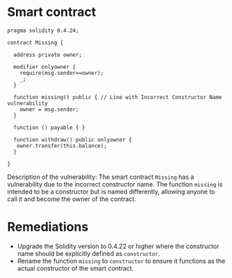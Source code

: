 # Smart contract

```solidity
pragma solidity 0.4.24;

contract Missing {
  
  address private owner;

  modifier onlyowner {
    require(msg.sender==owner);
    _;
  }

  function missing() public { // Line with Incorrect Constructor Name vulnerability
    owner = msg.sender;
  }

  function () payable { } 

  function withdraw() public onlyowner {
   owner.transfer(this.balance);
  }
  
}
```

Description of the vulnerability: The smart contract `Missing` has a vulnerability due to the incorrect constructor name. The function `missing` is intended to be a constructor but is named differently, allowing anyone to call it and become the owner of the contract.

# Remediations

- Upgrade the Solidity version to 0.4.22 or higher where the constructor name should be explicitly defined as `constructor`.
- Rename the function `missing` to `constructor` to ensure it functions as the actual constructor of the smart contract.